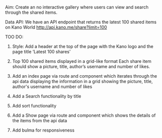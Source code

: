 Aim: Create an no interactive gallery where users can view and search through the shared items.

Data API: We have an API endpoint that returns the latest 100 shared items on Kano World
http://api.kano.me/share?limit=100


TOO DO:

1) Style: Add a header at the top of the page with the Kano logo and the page title ‘Latest 100 shares’

2) Top 100 shared items displayed in a grid-like format
Each share item should show a picture, title, author’s username and number of likes.

3) Add an index page via route and component which iterates through the api data displaying the information in a grid showing the picture, title, author's username and number of likes

4) Add a Search functionality  by title

5) Add sort functionality

6) Add a Show page via route and component which shows the details of the items from the api data

7) Add bulma for responsiveness
